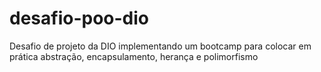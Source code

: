 # desafio-poo-dio

Desafio de projeto da DIO implementando um bootcamp para colocar em prática abstração, encapsulamento, herança e polimorfismo
